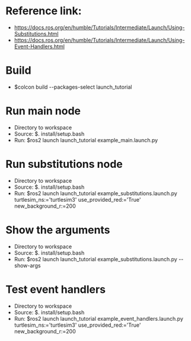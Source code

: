 # Reference link:
- https://docs.ros.org/en/humble/Tutorials/Intermediate/Launch/Using-Substitutions.html
- https://docs.ros.org/en/humble/Tutorials/Intermediate/Launch/Using-Event-Handlers.html

# Build
- $colcon build --packages-select launch_tutorial

# Run main node
- Directory to workspace
- Source: $. install/setup.bash
- Run: $ros2 launch launch_tutorial example_main.launch.py

# Run substitutions node
- Directory to workspace
- Source: $. install/setup.bash
- Run: $ros2 launch launch_tutorial example_substitutions.launch.py turtlesim_ns:='turtlesim3' use_provided_red:='True' new_background_r:=200

# Show the arguments
- Directory to workspace
- Source: $. install/setup.bash
- Run: $ros2 launch launch_tutorial example_substitutions.launch.py --show-args

# Test event handlers
- Directory to workspace
- Source: $. install/setup.bash
- Run: $ros2 launch launch_tutorial example_event_handlers.launch.py turtlesim_ns:='turtlesim3' use_provided_red:='True' new_background_r:=200